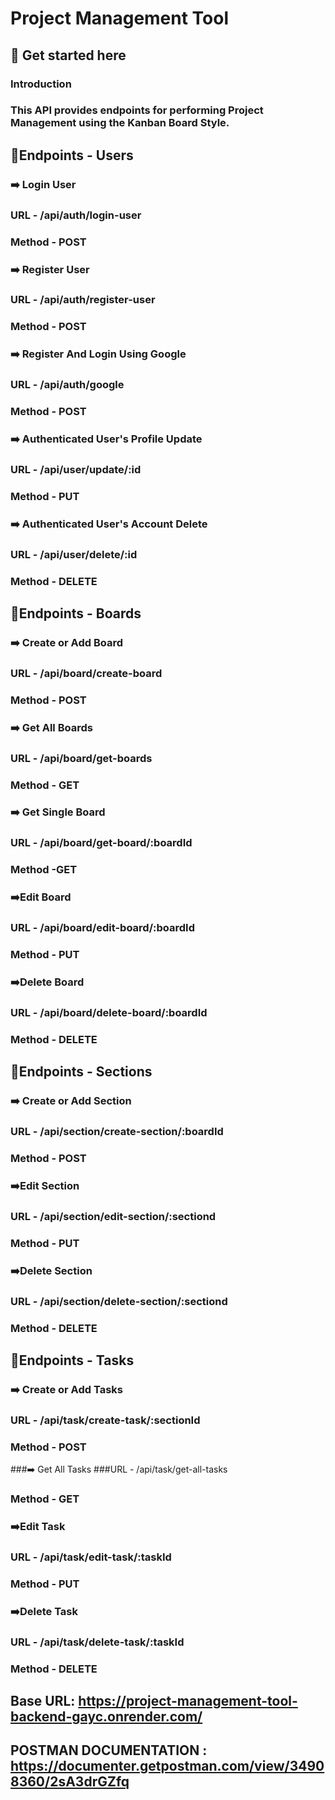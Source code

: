 # Project Management Tool
## 🚀 Get started here
### Introduction
### This API provides endpoints for performing Project Management using the Kanban Board Style.

## 🔖Endpoints - Users

### ➡️ Login User
### URL - /api/auth/login-user
### Method - POST

### ➡️ Register User
### URL - /api/auth/register-user
### Method - POST

### ➡️ Register And Login Using Google
### URL - /api/auth/google
### Method - POST

### ➡️ Authenticated User's Profile Update
### URL - /api/user/update/:id
### Method - PUT

### ➡️ Authenticated User's Account Delete
### URL - /api/user/delete/:id
### Method - DELETE

## 🔖Endpoints - Boards

### ➡️ Create or Add Board
### URL - /api/board/create-board
### Method - POST

### ➡️ Get All Boards
### URL - /api/board/get-boards
### Method - GET

### ➡️ Get Single Board
### URL - /api/board/get-board/:boardId
### Method -GET

### ➡️Edit Board
### URL - /api/board/edit-board/:boardId
### Method - PUT

### ➡️Delete Board
### URL - /api/board/delete-board/:boardId
### Method - DELETE

## 🔖Endpoints - Sections

### ➡️ Create or Add Section
### URL - /api/section/create-section/:boardId
### Method - POST

### ➡️Edit Section
### URL - /api/section/edit-section/:sectiond
### Method - PUT

### ➡️Delete Section
### URL - /api/section/delete-section/:sectiond
### Method - DELETE

## 🔖Endpoints - Tasks

### ➡️ Create or Add Tasks
### URL - /api/task/create-task/:sectionId
### Method - POST

###➡️ Get All Tasks
###URL - /api/task/get-all-tasks
### Method - GET

### ➡️Edit Task
### URL - /api/task/edit-task/:taskId
### Method - PUT

### ➡️Delete Task
### URL - /api/task/delete-task/:taskId
### Method - DELETE

## Base URL: https://project-management-tool-backend-gayc.onrender.com/

## POSTMAN DOCUMENTATION : https://documenter.getpostman.com/view/34908360/2sA3drGZfq

